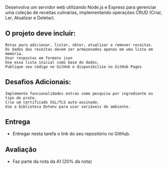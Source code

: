 

Desenvolva um servidor web utilizando Node.js e Express para gerenciar uma coleção de receitas culinárias, implementando operações CRUD (Criar, Ler, Atualizar e Deletar).

## O projeto deve incluir:

    Rotas para adicionar, listar, obter, atualizar e remover receitas.
    Os dados das receitas devem ser armazenados apenas em uma lista em memória.
    Usar respostas em formato json
    Use essa lista inicial como base de dados.
    Publique seu código no GitHub e disponibilize no GitHub Pages

## Desafios Adicionais:

    Implemente funcionalidades extras como pesquisa por ingrediente ou tipo de prato.
    Crie um certificado SSL/TLS auto-assinado.
    Use a biblioteca Dotenv para usar variáveis de ambiente.

## Entrega

 - Entregar nesta tarefa o link do seu repositório no GitHub.

## Avaliação

 - Faz parte da nota da A1 (20% da nota)
